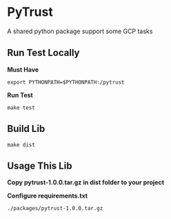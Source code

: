 # PyTrust
A shared python package support some GCP tasks
## Run Test Locally
**Must Have**
```
export PYTHONPATH=$PYTHONPATH:/pytrust
```
**Run Test**
```
make test
```
## Build Lib
```
make dist
```
## Usage This Lib
**Copy pytrust-1.0.0.tar.gz in dist folder to your project**

**Configure requirements.txt**
```
./packages/pytrust-1.0.0.tar.gz
```
